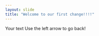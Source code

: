 ```yaml
---
layout: slide
title: "Welcome to our first change!!!!"
---
```

Your text
Use the left arrow to go back!
